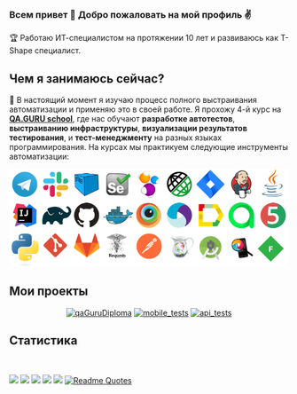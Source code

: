 ### Всем привет 👋 Добро пожаловать на мой профиль :v:

:trophy: Работаю ИТ-специалистом на протяжении 10 лет и развиваюсь как T-Shape специалист.

## Чем я занимаюсь сейчас?

:dart: В настоящий момент я изучаю процесс полного выстраивания автоматизации и применяю это в своей работе. Я прохожу 4-й курс на **[QA.GURU school](https://qa.guru)**, где нас обучают **разработке автотестов**, **выстраиванию инфраструктуры**, **визуализации результатов тестирования**, и **тест-менеджменту** на разных языках программирования. На курсах мы практикуем следующие инструменты автоматизации:

<p align="center">
  <img src="images/tech.png">
</p>


<div align="left">
<h2> Мои проекты </h2>
</div>
<p align="center">
 <a href="https://github.com/andreyzavrichko/qaguru_homework_12.5"><img width="250" title="| Graduation project. UI automated tests using Java / Selenide / Rest-Assured" src="https://denvercoder1-github-readme-stats.vercel.app/api/pin/?username=andreyzavrichko&repo=qaguru_homework_12.5&theme=buefy&border_color=6A54DF&title_color=6F4BD7&text_color=20793B&icon_color=6A54DF&show_icons=false" alt="qaGuruDiploma"></a>
<a href="https://github.com/andreyzavrichko/mobile-tests"><img width="250" title="| Mobile automated tests with Appium" src="https://denvercoder1-github-readme-stats.vercel.app/api/pin/?username=andreyzavrichko&repo=mobile-tests&theme=buefy&border_color=6A54DF&title_color=6A54DF&text_color=20793B&icon_color=6A54DF&show_icons=false" alt="mobile_tests"></a>
<a href="https://github.com/andreyzavrichko/petstore-api-tests"><img width="250" title="| Api automated tests with RestAssured" src="https://denvercoder1-github-readme-stats.vercel.app/api/pin/?username=andreyzavrichko&repo=petstore-api-tests&theme=buefy&border_color=6A54DF&title_color=6A54DF&text_color=20793B&icon_color=6A54DF&show_icons=false" alt="api_tests"></a>  
</p>  


<p align="center">
  <a href="https://github.com/andreyzavrichko?tab=repositories&sort=stargazers"></a>  
</p>
<p align="right">
  <h2>Статистика</h2>
<br>
</p>

![](https://github-profile-summary-cards.vercel.app/api/cards/profile-details?username=andreyzavrichko&theme=radical)
![](https://github-profile-summary-cards.vercel.app/api/cards/most-commit-language?username=andreyzavrichko&theme=radical)
![](https://github-profile-summary-cards.vercel.app/api/cards/repos-per-language?username=andreyzavrichko&theme=radical)
![](https://github-profile-summary-cards.vercel.app/api/cards/stats?username=andreyzavrichko&theme=radical)
![](https://github-profile-summary-cards.vercel.app/api/cards/productive-time?username=andreyzavrichko&theme=radical)
[![Readme Quotes](https://quotes-github-readme.vercel.app/api?type=horizontal&theme=dark)](https://github.com/piyushsuthar/github-readme-quotes)






<!--
**andreyzavrichko/andreyzavrichko** is a ✨ _special_ ✨ repository because its `README.md` (this file) appears on your GitHub profile.

Here are some ideas to get you started:

- 🔭 I’m currently working on ...
- 🌱 I’m currently learning ...
- 👯 I’m looking to collaborate on ...
- 🤔 I’m looking for help with ...
- 💬 Ask me about ...
- 📫 How to reach me: ...
- 😄 Pronouns: ...
- ⚡ Fun fact: ...
-->
